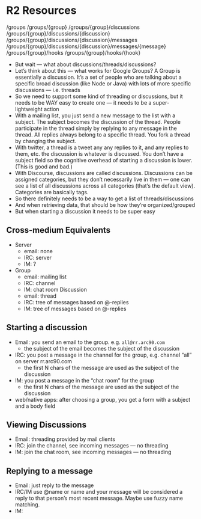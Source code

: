 # R2 Resources

/groups
/groups/{group}
/groups/{group}/discussions
/groups/{group}/discussions/{discussion}
/groups/{group}/discussions/{discussion}/messages
/groups/{group}/discussions/{discussion}/messages/{message}
/groups/{group}/hooks
/groups/{group}/hooks/{hook}

* But wait — what about discussions/threads/discussions?
* Let’s think about this — what works for Google Groups? A Group is essentially a discussion. It’s a set of people who are talking about a specific broad discussion (like Node or Java) with lots of more specific discussions — i.e. threads
* So we need to support some kind of threading or discussions, but it needs to be WAY easy to create one — it needs to be a super-lightweight action
* With a mailing list, you just send a new message to the list with a subject. The subject becomes the discussion of the thread. People participate in the thread simply by replying to any message in the thread. All replies always belong to a specific thread. You fork a thread by changing the subject.
* With twitter, a thread is a tweet any any replies to it, and any replies to them, etc. the discussion is whatever is discussed. You don’t have a subject field so the cognitive overhead of starting a discussion is lower. (This is good and bad.)
* With Discourse, discussions are called discussions. Discussions can be assigned categories, but they don’t necessarily live in them — one can see a list of all discussions across all categories (that’s the default view). Categories are basically tags.
* So there definitely needs to be a way to get a list of threads/discussions
* And when retrieving data, that should be how they’re organized/grouped
* But when starting a discussion it needs to be super easy

## Cross-medium Equivalents

* Server
	* email: none
	* IRC: server
	* IM: ?
* Group
	* email: mailing list
	* IRC: channel
	* IM: chat room
Discussion
	* email: thread
	* IRC: tree of messages based on @-replies
	* IM: tree of messages based on @-replies

## Starting a discussion

* Email: you send an email to the group. e.g. `all@rr.arc90.com`
 	* the subject of the email becomes the subject of the discussion
* IRC: you post a message in the channel for the group, e.g. channel “all” on server rr.arc90.com
 	* the first N chars of the message are used as the subject of the discussion
* IM: you post a message in the “chat room” for the group
 	* the first N chars of the message are used as the subject of the discussion
* web/native apps: after choosing a group, you get a form with a subject and a body field

## Viewing Discussions

* Email: threading provided by mail clients
* IRC: join the channel, see incoming messages — no threading
* IM: join the chat room, see incoming messages — no threading

## Replying to a message

* Email: just reply to the message
* IRC/IM use @name or name and your message will be considered a reply to that person’s most recent message. Maybe use fuzzy name matching.
* IM: 